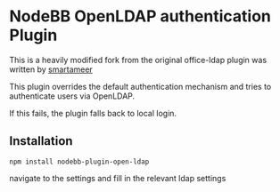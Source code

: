 # NodeBB OpenLDAP authentication Plugin

This is a heavily modified fork from the original office-ldap plugin was written by [smartameer](https://github.com/smartameer/nodebb-plugin-office-ldap)

This plugin overrides the default authentication mechanism and tries to authenticate users via OpenLDAP.

If this fails, the plugin falls back to local login.

## Installation

    npm install nodebb-plugin-open-ldap

navigate to the settings and fill in the relevant ldap settings